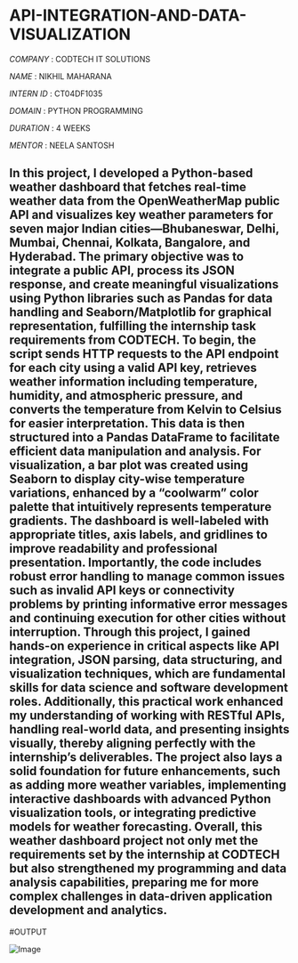 # API-INTEGRATION-AND-DATA-VISUALIZATION

*COMPANY* : CODTECH IT SOLUTIONS

*NAME* : NIKHIL MAHARANA

*INTERN ID* : CT04DF1035

*DOMAIN* : PYTHON PROGRAMMING

*DURATION* : 4 WEEKS

*MENTOR* : NEELA SANTOSH

## In this project, I developed a Python-based weather dashboard that fetches real-time weather data from the OpenWeatherMap public API and visualizes key weather parameters for seven major Indian cities—Bhubaneswar, Delhi, Mumbai, Chennai, Kolkata, Bangalore, and Hyderabad. The primary objective was to integrate a public API, process its JSON response, and create meaningful visualizations using Python libraries such as Pandas for data handling and Seaborn/Matplotlib for graphical representation, fulfilling the internship task requirements from CODTECH. To begin, the script sends HTTP requests to the API endpoint for each city using a valid API key, retrieves weather information including temperature, humidity, and atmospheric pressure, and converts the temperature from Kelvin to Celsius for easier interpretation. This data is then structured into a Pandas DataFrame to facilitate efficient data manipulation and analysis. For visualization, a bar plot was created using Seaborn to display city-wise temperature variations, enhanced by a “coolwarm” color palette that intuitively represents temperature gradients. The dashboard is well-labeled with appropriate titles, axis labels, and gridlines to improve readability and professional presentation. Importantly, the code includes robust error handling to manage common issues such as invalid API keys or connectivity problems by printing informative error messages and continuing execution for other cities without interruption. Through this project, I gained hands-on experience in critical aspects like API integration, JSON parsing, data structuring, and visualization techniques, which are fundamental skills for data science and software development roles. Additionally, this practical work enhanced my understanding of working with RESTful APIs, handling real-world data, and presenting insights visually, thereby aligning perfectly with the internship’s deliverables. The project also lays a solid foundation for future enhancements, such as adding more weather variables, implementing interactive dashboards with advanced Python visualization tools, or integrating predictive models for weather forecasting. Overall, this weather dashboard project not only met the requirements set by the internship at CODTECH but also strengthened my programming and data analysis capabilities, preparing me for more complex challenges in data-driven application development and analytics.

#OUTPUT

![Image](https://github.com/user-attachments/assets/5f0e02b4-3e9f-44ab-be52-f2c17df0f4c9)
